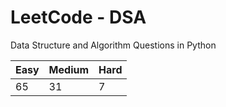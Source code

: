 # LeetCode - DSA

Data Structure and Algorithm Questions in Python

| Easy   |  Medium  | Hard |
|--------|----------|------|
|   65   |    31    |  7   |
